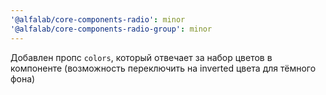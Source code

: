 ```yaml
---
'@alfalab/core-components-radio': minor
'@alfalab/core-components-radio-group': minor
---
```


Добавлен пропс `colors`, который отвечает за набор цветов в компоненте (возможность переключить на inverted цвета для тёмного фона)
